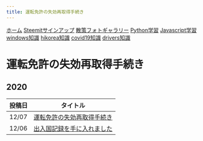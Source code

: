 ```yaml
---
title: 運転免許の失効再取得手続き
---
```


[ホーム](../) [Steemitサインアップ](./steemitsignup.html) [散策フォトギャラリー](./photogarally.html) [Python学習](./python.html) [Javascript学習](./javascript.html) [windows知識](./windowstips.html) [hikorea知識](./hikorea.html) [covid19知識](./covid19tips.html) [drivers知識](./driverslicense.html)

# 運転免許の失効再取得手続き


## 2020

|投稿日|タイトル|
|---|---|
|12/07|[運転免許の失効再取得手続き](https://steemit.com/japanese/@yasu/4kdbnd)|
|12/06|[出入国記録を手に入れました](https://steemit.com/japanese/@yasu/3sttcz)|


